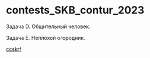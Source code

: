 # contests_SKB_contur_2023

Задача D. Общительный человек.

Задача E. Неплохой огородник.

[ccskrf](https://github.com/EnnerDA/contests_SKB_contur_2023/blob/main/E.py)

